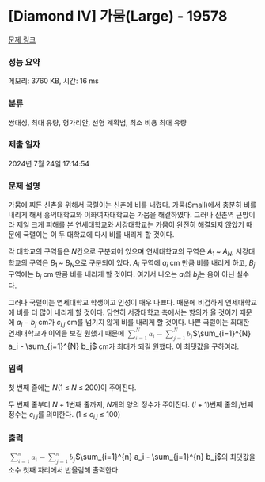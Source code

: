 # [Diamond IV] 가뭄(Large) - 19578 

[문제 링크](https://www.acmicpc.net/problem/19578) 

### 성능 요약

메모리: 3760 KB, 시간: 16 ms

### 분류

쌍대성, 최대 유량, 헝가리안, 선형 계획법, 최소 비용 최대 유량

### 제출 일자

2024년 7월 24일 17:14:54

### 문제 설명

<p>가뭄에 찌든 신촌을 위해서 국렬이는 신촌에 비를 내렸다. 가뭄(Small)에서 충분히 비를 내리게 해서 홍익대학교와 이화여자대학교는 가뭄을 해결하였다. 그러나 신촌역 근방이라 제일 크게 피해를 본 연세대학교와 서강대학교는 가뭄이 완전히 해결되지 않았기 때문에 국렬이는 이 두 대학교에 다시 비를 내리게 할 것이다.</p>

<p>각 대학교의 구역들은 <em>N</em>칸으로 구분되어 있으며 연세대학교의 구역은 <em>A</em><sub>1 </sub>~ <em>A<sub>N</sub></em>, 서강대학교의 구역은 <em>B</em><sub>1 </sub>~ <em>B<sub>N</sub></em>으로 구분되어 있다. <em>A<sub>i</sub></em> 구역에 <em>a<sub>i</sub></em> cm 만큼 비를 내리게 하고, <em>B<sub>j</sub></em> 구역에는 <em>b<sub>j</sub></em> cm 만큼 비를 내리게 할 것이다. 여기서 나오는 <em>a<sub>i</sub></em>와 <em>b<sub>j</sub></em>는 음이 아닌 실수다.</p>

<p>그러나 국렬이는 연세대학교 학생이고 인성이 매우 나쁘다. 때문에 비겁하게 연세대학교에 비를 더 많이 내리게 할 것이다. 당연히 서강대학교 측에서는 항의가 올 것이기 때문에 <em>a<sub>i</sub></em> − <em>b<sub>j</sub></em> cm가 <em>c</em><sub><em>i</em>,<em>j</em></sub> cm를 넘기지 않게 비를 내리게 할 것이다. 나쁜 국렬이는 최대한 연세대학교가 이익을 보길 원했기 때문에 <mjx-container class="MathJax" jax="CHTML" style="font-size: 109%; position: relative;"><mjx-math class="MJX-TEX" aria-hidden="true"><mjx-munderover limits="false"><mjx-mo class="mjx-sop"><mjx-c class="mjx-c2211 TEX-S1"></mjx-c></mjx-mo><mjx-script style="vertical-align: -0.285em; margin-left: 0px;"><mjx-texatom size="s" texclass="ORD"><mjx-mi class="mjx-i"><mjx-c class="mjx-c1D441 TEX-I"></mjx-c></mjx-mi></mjx-texatom><mjx-spacer style="margin-top: 0.291em;"></mjx-spacer><mjx-texatom size="s" texclass="ORD"><mjx-mi class="mjx-i"><mjx-c class="mjx-c1D456 TEX-I"></mjx-c></mjx-mi><mjx-mo class="mjx-n"><mjx-c class="mjx-c3D"></mjx-c></mjx-mo><mjx-mn class="mjx-n"><mjx-c class="mjx-c31"></mjx-c></mjx-mn></mjx-texatom></mjx-script></mjx-munderover><mjx-msub space="2"><mjx-mi class="mjx-i"><mjx-c class="mjx-c1D44E TEX-I"></mjx-c></mjx-mi><mjx-script style="vertical-align: -0.15em;"><mjx-mi class="mjx-i" size="s"><mjx-c class="mjx-c1D456 TEX-I"></mjx-c></mjx-mi></mjx-script></mjx-msub><mjx-mo class="mjx-n" space="3"><mjx-c class="mjx-c2212"></mjx-c></mjx-mo><mjx-munderover space="3" limits="false"><mjx-mo class="mjx-sop"><mjx-c class="mjx-c2211 TEX-S1"></mjx-c></mjx-mo><mjx-script style="vertical-align: -0.285em; margin-left: 0px;"><mjx-texatom size="s" texclass="ORD"><mjx-mi class="mjx-i"><mjx-c class="mjx-c1D441 TEX-I"></mjx-c></mjx-mi></mjx-texatom><mjx-spacer style="margin-top: 0.291em;"></mjx-spacer><mjx-texatom size="s" texclass="ORD"><mjx-mi class="mjx-i"><mjx-c class="mjx-c1D457 TEX-I"></mjx-c></mjx-mi><mjx-mo class="mjx-n"><mjx-c class="mjx-c3D"></mjx-c></mjx-mo><mjx-mn class="mjx-n"><mjx-c class="mjx-c31"></mjx-c></mjx-mn></mjx-texatom></mjx-script></mjx-munderover><mjx-msub space="2"><mjx-mi class="mjx-i"><mjx-c class="mjx-c1D44F TEX-I"></mjx-c></mjx-mi><mjx-script style="vertical-align: -0.15em;"><mjx-mi class="mjx-i" size="s"><mjx-c class="mjx-c1D457 TEX-I"></mjx-c></mjx-mi></mjx-script></mjx-msub></mjx-math><mjx-assistive-mml unselectable="on" display="inline"><math xmlns="http://www.w3.org/1998/Math/MathML"><munderover><mo data-mjx-texclass="OP">∑</mo><mrow data-mjx-texclass="ORD"><mi>i</mi><mo>=</mo><mn>1</mn></mrow><mrow data-mjx-texclass="ORD"><mi>N</mi></mrow></munderover><msub><mi>a</mi><mi>i</mi></msub><mo>−</mo><munderover><mo data-mjx-texclass="OP">∑</mo><mrow data-mjx-texclass="ORD"><mi>j</mi><mo>=</mo><mn>1</mn></mrow><mrow data-mjx-texclass="ORD"><mi>N</mi></mrow></munderover><msub><mi>b</mi><mi>j</mi></msub></math></mjx-assistive-mml><span aria-hidden="true" class="no-mathjax mjx-copytext">$\sum_{i=1}^{N} a_i - \sum_{j=1}^{N} b_j$</span></mjx-container> cm가 최대가 되길 원했다. 이 최댓값을 구하여라.</p>

### 입력 

 <p>첫 번째 줄에는 <em>N</em>(1 ≤ <em>N</em> ≤ 200)이 주어진다.</p>

<p>두 번째 줄부터 <em>N</em> + 1번째 줄까지, <em>N</em>개의 양의 정수가 주어진다. (<em>i</em> + 1)번째 줄의 <em>j</em>번째 정수는 <em>c</em><sub><em>i</em>,<em>j</em></sub>를 의미한다. (1 ≤ <em>c</em><sub><em>i</em>,<em>j</em></sub> ≤ 100)</p>

### 출력 

 <p><mjx-container class="MathJax" jax="CHTML" style="font-size: 109%; position: relative;"> <mjx-math class="MJX-TEX" aria-hidden="true"><mjx-munderover limits="false"><mjx-mo class="mjx-sop"><mjx-c class="mjx-c2211 TEX-S1"></mjx-c></mjx-mo><mjx-script style="vertical-align: -0.285em; margin-left: 0px;"><mjx-texatom size="s" texclass="ORD"><mjx-mi class="mjx-i"><mjx-c class="mjx-c1D45B TEX-I"></mjx-c></mjx-mi></mjx-texatom><mjx-spacer style="margin-top: 0.284em;"></mjx-spacer><mjx-texatom size="s" texclass="ORD"><mjx-mi class="mjx-i"><mjx-c class="mjx-c1D456 TEX-I"></mjx-c></mjx-mi><mjx-mo class="mjx-n"><mjx-c class="mjx-c3D"></mjx-c></mjx-mo><mjx-mn class="mjx-n"><mjx-c class="mjx-c31"></mjx-c></mjx-mn></mjx-texatom></mjx-script></mjx-munderover><mjx-msub space="2"><mjx-mi class="mjx-i"><mjx-c class="mjx-c1D44E TEX-I"></mjx-c></mjx-mi><mjx-script style="vertical-align: -0.15em;"><mjx-mi class="mjx-i" size="s"><mjx-c class="mjx-c1D456 TEX-I"></mjx-c></mjx-mi></mjx-script></mjx-msub><mjx-mo class="mjx-n" space="3"><mjx-c class="mjx-c2212"></mjx-c></mjx-mo><mjx-munderover space="3" limits="false"><mjx-mo class="mjx-sop"><mjx-c class="mjx-c2211 TEX-S1"></mjx-c></mjx-mo><mjx-script style="vertical-align: -0.285em; margin-left: 0px;"><mjx-texatom size="s" texclass="ORD"><mjx-mi class="mjx-i"><mjx-c class="mjx-c1D45B TEX-I"></mjx-c></mjx-mi></mjx-texatom><mjx-spacer style="margin-top: 0.284em;"></mjx-spacer><mjx-texatom size="s" texclass="ORD"><mjx-mi class="mjx-i"><mjx-c class="mjx-c1D457 TEX-I"></mjx-c></mjx-mi><mjx-mo class="mjx-n"><mjx-c class="mjx-c3D"></mjx-c></mjx-mo><mjx-mn class="mjx-n"><mjx-c class="mjx-c31"></mjx-c></mjx-mn></mjx-texatom></mjx-script></mjx-munderover><mjx-msub space="2"><mjx-mi class="mjx-i"><mjx-c class="mjx-c1D44F TEX-I"></mjx-c></mjx-mi><mjx-script style="vertical-align: -0.15em;"><mjx-mi class="mjx-i" size="s"><mjx-c class="mjx-c1D457 TEX-I"></mjx-c></mjx-mi></mjx-script></mjx-msub></mjx-math><mjx-assistive-mml unselectable="on" display="inline"><math xmlns="http://www.w3.org/1998/Math/MathML"><munderover><mo data-mjx-texclass="OP">∑</mo><mrow data-mjx-texclass="ORD"><mi>i</mi><mo>=</mo><mn>1</mn></mrow><mrow data-mjx-texclass="ORD"><mi>n</mi></mrow></munderover><msub><mi>a</mi><mi>i</mi></msub><mo>−</mo><munderover><mo data-mjx-texclass="OP">∑</mo><mrow data-mjx-texclass="ORD"><mi>j</mi><mo>=</mo><mn>1</mn></mrow><mrow data-mjx-texclass="ORD"><mi>n</mi></mrow></munderover><msub><mi>b</mi><mi>j</mi></msub></math></mjx-assistive-mml><span aria-hidden="true" class="no-mathjax mjx-copytext">$\sum_{i=1}^{n} a_i - \sum_{j=1}^{n} b_j$</span></mjx-container>의 최댓값을 소수 첫째 자리에서 반올림해 출력한다.</p>

